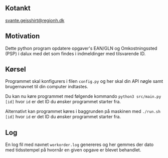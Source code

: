 ## Kotankt
svante.geisshirt@regionh.dk

## Motivation
Dette python program opdatere opgaver's EAN/GLN og Omkostningssted (PSP) i 
dalux med det som findes i indmeldinger med tilsvarende ID.

## Kørsel
Programmet skal konfigurers i filen `config.py` og her skal din API nøgle samt brugernavnet til din computer indtastes.

Du kan nu køre programmet med følgende kommando `python3 src/main.py [id]` hvor `id` er det ID du ønsker programmet starter fra.

Alternativt kan programmet køres i baggrunden på maskinen med `./run.sh [id]` hvor `id` er det ID du ønsker programmet starter fra.

## Log
En log fil med navnet `workorder.log` genereres og her gemmes der dato med tidsstempel på hvornår en given opgave er blevet behandlet.
